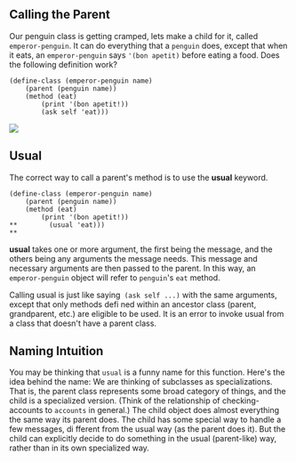 ## Calling the Parent

Our penguin class is getting cramped, lets make a child for it, called
`emperor-penguin`. It can do everything that a `penguin` does, except that
when it eats, an `emperor-penguin` says `'(bon apetit)` before eating a food.
Does the following definition work?

    
    
    (define-class (emperor-penguin name)
        (parent (penguin name))
        (method (eat)
            (print '(bon apetit!))
            (ask self 'eat)))
    

![](http://www.windows2universe.org/earth/polar/images/emperor_nsf_lg.jpg)

## Usual

The correct way to call a parent's method is to use the **usual** keyword.

    
    (define-class (emperor-penguin name)
        (parent (penguin name))
        (method (eat)
            (print '(bon apetit!))
    **        (usual 'eat)))
    **

**usual** takes one or more argument, the first being the message, and the others being any arguments the message needs. This message and necessary arguments are then passed to the parent. In this way, an `emperor-penguin` object will refer to `penguin`'s `eat` method.

Calling usual is just like saying` (ask self ...)` with the same arguments,
except that only methods defi ned within an ancestor class (parent,
grandparent, etc.) are eligible to be used. It is an error to invoke usual
from a class that doesn't have a parent class.

## Naming Intuition

You may be thinking that `usual` is a funny name for this function. Here's the
idea behind the name: We are thinking of subclasses as specializations. That
is, the parent class represents some broad category of things, and the child
is a specialized version. (Think of the relationship of checking-accounts to
`accounts` in general.) The child object does almost everything the same way
its parent does. The child has some special way to handle a few messages, di
fferent from the usual way (as the parent does it). But the child can
explicitly decide to do something in the usual (parent-like) way, rather than
in its own specialized way.


